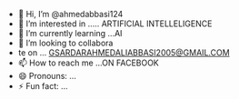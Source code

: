 - 👋 Hi, I’m @ahmedabbasi124
- 👀 I’m interested in ..... ARTIFICIAL INTELLELIGENCE
- 🌱 I’m currently learning ...AI
- 💞️ I’m looking to collabora
- te on ... GSARDARAHMEDALIABBASI2005@GMAIL.COM
- 📫 How to reach me ...ON FACEBOOK
- 😄 Pronouns: ...
- ⚡ Fun fact: ...

<!---
ahmedabbasi124/ahmedabbasi124 is a ✨ special ✨ repository because its `README.md` (this file) appears on your GitHub profile.
You can click the Preview link to take a look at your changes.
--->
